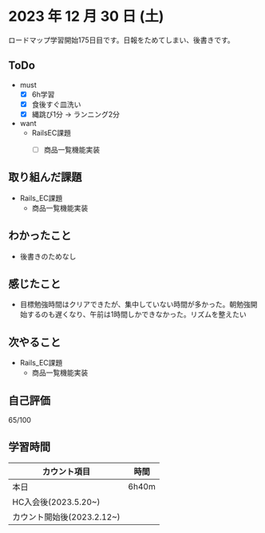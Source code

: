 # 2023 年 12 月 30 日 (土)
ロードマップ学習開始175日目です。日報をためてしまい、後書きです。


## ToDo
- must
  - [x] 6h学習
  - [x] 食後すぐ皿洗い
  - [x] 縄跳び1分 -> ランニング2分
- want
  -  RailsEC課題
     - [ ] 商品一覧機能実装


## 取り組んだ課題
- Rails_EC課題
  - 商品一覧機能実装


## わかったこと
- 後書きのためなし


## 感じたこと
- 目標勉強時間はクリアできたが、集中していない時間が多かった。朝勉強開始するのも遅くなり、午前は1時間しかできなかった。リズムを整えたい


## 次やること
- Rails_EC課題
  - 商品一覧機能実装


## 自己評価
65/100


## 学習時間
|カウント項目|時間|
|----|----|
|本日|6h40m|
|HC入会後(2023.5.20~)||
|カウント開始後(2023.2.12~)||
